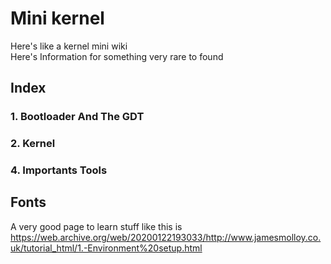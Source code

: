 # Mini kernel

Here's like a kernel mini wiki   
Here's Information for something very rare to found

## Index
### 1. Bootloader And The GDT
### 2. Kernel
### 4. Importants Tools

## Fonts

A very good page to learn stuff like this is https://web.archive.org/web/20200122193033/http://www.jamesmolloy.co.uk/tutorial_html/1.-Environment%20setup.html